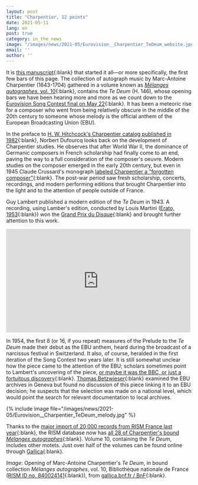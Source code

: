 ```yaml
---
layout: post
title: "Charpentier, 12 points"
date: 2021-05-11
lang: en
post: true
category: in_the_news
image: "/images/news/2021-05/Eurovision__Charpentier_TeDeum_website.jpg"
email: ''
author: ''
---
```


It is [this manuscript](https://opac.rism.info/search?id=840024141&View=rism){:blank} that started it all—or more specifically, the first few bars of this page. The collection of autograph music by Marc-Antoine Charpentier (1643-1704) gathered in a volume known as [_Mélanges autographes_, vol. 10](https://opac.rism.info/search?id=1001068787&View=rism){:blank}, contains the _Te Deum_ (H. 146), whose opening bars we have been hearing more and more as we count down to the [Eurovision Song Contest final on May 22](https://eurovision.tv/){:blank}. It has been a meteoric rise for a composer who went from being relatively obscure in the middle of the 20th century to someone whose melody is the official anthem of the European Broadcasting Union (EBU).  

In the preface to [H. W. Hitchcock's Charpentier catalog published in 1982](https://opac.rism.info/search?id=lit3293&View=rism){:blank}, Norbert Dufourcq looks back on the development of Charpentier studies. He observes that after World War II, the dominance of Germanic composers in French scholarship had finally come to an end, paving the way to a full consideration of the composer's oeuvre. Modern studies on the composer emerged in the early 20th century, but even in 1945 Claude Crussard's monograph [labeled Charpentier a "forgotten composer"](http://www.worldcat.org/oclc/177308512){:blank}. The post-war period saw fresh scholarship, concerts, recordings, and modern performing editions that brought Charpentier into the light and to the attention of people outside of France.  

Guy Lambert published a modern edition of the _Te Deum_ in 1943. A recording, using Lamber's edition, conducted by Louis Martini ([Erato, 1953](https://gallica.bnf.fr/ark:/12148/bpt6k127483q){:blank}) won the [Grand Prix du Disque](https://books.google.de/books?id=lup4DwAAQBAJ&lpg=PT235&ots=_a_HZqmzFl&dq=%22eurovision%20and%20the%20ritual%20music%22&hl=de&pg=PT235#v=onepage&q=%22eurovision%20and%20the%20ritual%20music%22&f=false){:blank} and brought further attention to this work.   

<div style="display: block; "><iframe style="width:500px; height: 281.25px; border: 0;" src="https://gallica.bnf.fr/ark:/12148/bpt6k127483q/f1.item.mini"></iframe></div>  
 
In 1954, the first 8 (or 16, if you repeat) measures of the Prelude to the _Te Deum_ made their debut as the EBU anthem, heard during the broadcast of a narcissus festival in Switzerland. It also, of course, heralded in the first iteration of the Song Contest two years later. It is still somewhat unclear how the piece came to the attention of the EBU; scholars sometimes point to Lambert's uncovering of the piece, [or maybe it was the BBC, or just a fortuitous discovery]( https://www.eurovision.de/feddersens_kommentar/Die-Eurovisonsmelodie-eine-Hymne-fuer-Europa,eurovisionshymne100.html){:blank}. [Thomas Betzwieser]( https://www.degruyter.com/document/doi/10.1515/9783110479591/html){:blank} examined the EBU archives in Geneva but found no discussion of this piece linking it to an EBU decision; he suspects that the selection was made on a national level, which would point the search for relevant documentation to local archives.  

{% include image file="/images/news/2021-05/Eurovision__Charpentier_TeDeum_melody.jpg" %}    

Thanks to the [major import of 20,000 records from RISM France last year](https://rism.info/rism_online_catalog/2020/06/29/almost-20000-records-from-the-bnf-now-also-in-rism.html){:blank}, the RISM database now has [all 28 of Charpentier's bound _Mélanges autographes_](https://opac.rism.info/search?View=rism&author=charpentier&q=Mélanges+autographes){:blank}. Volume 10, containing the _Te Deum_, includes other motets. Just over half of the volumes can be found online through [Gallica](https://gallica.bnf.fr/){:blank}.

_Image_: Opening of Marc-Antoine Charpentier's _Te Deum_, in bound collection _Mélanges autographes_, vol. 10, Bibliothèque nationale de France ([RISM ID no. 840024141](https://opac.rism.info/search?id=840024141&View=rism){:blank}), from [gallica.bnf.fr / BnF](https://gallica.bnf.fr/ark:/12148/btv1b550082275/f152.item){:blank}.

